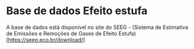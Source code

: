 # Base de dados Efeito estufa

A base de dados está disponível no site do SEEG - (Sistema de Estimativa de Emissões e Remoções de Gases de Efeito Estufa)[https://seeg.eco.br/download/]
